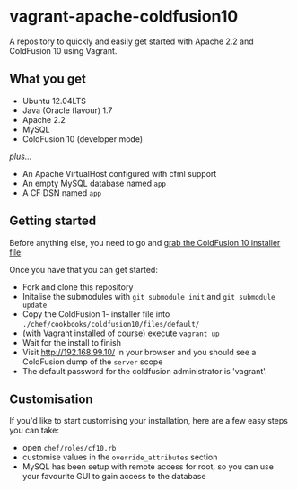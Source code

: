 vagrant-apache-coldfusion10
===========================

A repository to quickly and easily get started with Apache 2.2 and ColdFusion 10 using Vagrant.

What you get
------------

- Ubuntu 12.04LTS
- Java (Oracle flavour) 1.7
- Apache 2.2
- MySQL
- ColdFusion 10 (developer mode)

*plus...*

- An Apache VirtualHost configured with cfml support
- An empty MySQL database named `app`
- A CF DSN named `app`

Getting started
---------------

Before anything else, you need to go and [grab the ColdFusion 10 installer file](https://e05ac1a30afa93e642cc134035af0ab2babf7ac5.googledrive.com/host/0B-P1-Q_5RyjoMHZ2ZEtieXZjZG8/AdobeColdFusion/10.0.0/ColdFusion_10_WWEJ_linux64.bin):

Once you have that you can get started:

- Fork and clone this repository
- Initalise the submodules with `git submodule init` and `git submodule update`
- Copy the ColdFusion 1- installer file into `./chef/cookbooks/coldfusion10/files/default/`
- (with Vagrant installed of course) execute `vagrant up`
- Wait for the install to finish
- Visit http://192.168.99.10/ in your browser and you should see a ColdFusion dump of the `server` scope
- The default password for the coldfusion administrator is 'vagrant'.

Customisation
-------------

If you'd like to start customising your installation, here are a few easy steps you can take:

- open `chef/roles/cf10.rb`
- customise values in the `override_attributes` section
- MySQL has been setup with remote access for root, so you can use your favourite GUI to gain access to the database

